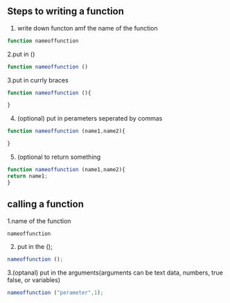## Steps to writing a function

1. write down functon amf the name of the function
```javascript
function nameoffunction 
```
2.put in () 
```javascript
function nameoffunction ()
```
3.put in currly braces
```javascript
function nameoffunction (){

}
```
4. (optional) put in perameters seperated by commas
```javascript
function nameoffunction (name1,name2){

}
```
5. (optional to return something
```javascript
function nameoffunction (name1,name2){
return name1;
}
```
## calling a function

1.name of the function
```javascript
nameoffunction
```
2. put in the ();
```javascript
nameoffunction ();
```
3.(optanal) put in the arguments(arguments can be text data, numbers, true false, or variables)
```javascript
nameoffunction ("perameter",1);
```















